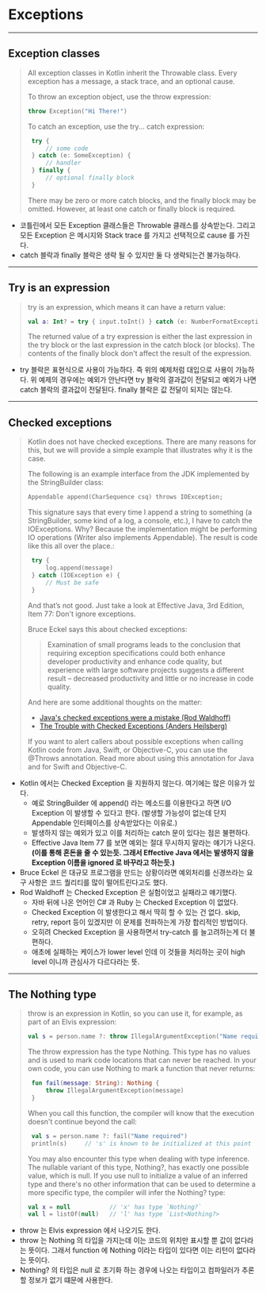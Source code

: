 # Exceptions

***

## Exception classes

> All exception classes in Kotlin inherit the Throwable class. Every exception has a message, a stack trace, and an optional cause.
> 
> To throw an exception object, use the throw expression:
>
> ````kotlin
> throw Exception("Hi There!")
> ````
> 
> To catch an exception, use the try... catch expression:
>
> ````kotlin
>  try {
>      // some code
>  } catch (e: SomeException) {
>      // handler
>  } finally {
>      // optional finally block
>  }
> ````
> 
> There may be zero or more catch blocks, and the finally block may be omitted. However, at least one catch or finally block is required.

- 코틀린에서 모든 Exception 클래스들은 Throwable 클래스를 상속받는다. 그리고 모든 Exception 은 메시지와 Stack trace 를 가지고 선택적으로 cause 를 가진다.
- catch 블락과 finally 블락은 생략 될 수 있지만 둘 다 생략되는건 불가능하다.

***

## Try is an expression

> try is an expression, which means it can have a return value:
>
> ```kotlin
> val a: Int? = try { input.toInt() } catch (e: NumberFormatException) { null }
> ```
> 
> The returned value of a try expression is either the last expression in the try block or the last expression in the catch block (or blocks). The contents of the finally block don't affect the result of the expression.

- try 블락은 표현식으로 사용이 가능하다. 즉 위의 예제처럼 대입으로 사용이 가능하다. 위 예제의 경우에는 예외가 안난다면 try 블락의 결과값이 전달되고 예외가 나면 catch 블락의 결과값이 전달된다. finally 블락은 값 전달이 되지는 않는다.

***

## Checked exceptions

> Kotlin does not have checked exceptions. There are many reasons for this, but we will provide a simple example that illustrates why it is the case.
>
> The following is an example interface from the JDK implemented by the StringBuilder class:
> 
> ```kotlin
> Appendable append(CharSequence csq) throws IOException;
> ```
> 
> This signature says that every time I append a string to something (a StringBuilder, some kind of a log, a console, etc.), I have to catch the IOExceptions. Why? Because the implementation might be performing IO operations (Writer also implements Appendable). The result is code like this all over the place.:
>
> ```kotlin
>  try {
>      log.append(message)
>  } catch (IOException e) {
>      // Must be safe
>  }
> ```
> 
> And that’s not good. Just take a look at Effective Java, 3rd Edition, Item 77: Don't ignore exceptions.
>
> Bruce Eckel says this about checked exceptions:
>>
>> Examination of small programs leads to the conclusion that requiring exception specifications could both enhance developer productivity and enhance code quality, but experience with large software projects suggests a different result – decreased productivity and little or no increase in code quality.
>
>
> And here are some additional thoughts on the matter:
>
> - [Java's checked exceptions were a mistake (Rod Waldhoff)](https://radio-weblogs.com/0122027/stories/2003/04/01/JavasCheckedExceptionsWereAMistake.html)
> - [The Trouble with Checked Exceptions (Anders Hejlsberg)](https://www.artima.com/articles/the-trouble-with-checked-exceptions)
>
> If you want to alert callers about possible exceptions when calling Kotlin code from Java, Swift, or Objective-C, you can use the @Throws annotation. Read more about using this annotation for Java and for Swift and Objective-C.
  
- Kotlin 에서는 Checked Exception 을 지원하지 않는다. 여기에는 많은 이유가 있다.
  - 예로 StringBuilder 에 append() 라는 메소드를 이용한다고 하면 I/O Exception 이 발생할 수 있다고 한다. (발생할 가능성이 없는데 단지 Appendable 인터페이스를 상속받았다는 이유로.)
  - 발생하지 않는 예외가 있고 이를 처리하는 catch 문이 있다는 점은 불편하다. 
  - Effective Java Item 77 를 보면 예외는 절대 무시하지 말라는 얘기가 나온다. __(이를 통해 혼돈을 줄 수 있는듯. 그래서 Effective Java 에서는 발생하지 않을 Exception 이름을 ignored 로 바꾸라고 하는듯.)__
- Bruce Eckel 은 대규모 프로그램을 만드는 상황이라면 예외처리를 신경쓰라는 요구 사항은 코드 퀄리티를 많이 떨어트린다고도 했다.
- Rod Waldhoff 는 Checked Exception 은 실험이었고 실패라고 얘기했다.
  - 자바 뒤에 나온 언어인 C# 과 Ruby 는 Checked Exception 이 없었다.  
  - Checked Exception 이 발생한다고 해서 딱히 할 수 있는 건 없다. skip, retry, report 등이 있겠지만 이 문제를 전파하는게 가장 합리적인 방법이다. 
  - 오히려 Checked Exception 을 사용하면서 try-catch 를 늘고려하는게 더 불편하다.
  - 애초에 실패하는 케이스가 lower level 인데 이 것들을 처리하는 곳이 high level 이니까 관심사가 다르다라는 뜻.
 
***

## The Nothing type

> throw is an expression in Kotlin, so you can use it, for example, as part of an Elvis expression:
> 
> ```kotlin
> val s = person.name ?: throw IllegalArgumentException("Name required")
> ```
> 
> The throw expression has the type Nothing. This type has no values and is used to mark code locations that can never be reached. In your own code, you can use Nothing to mark a function that never returns:
>
> ```kotlin
>  fun fail(message: String): Nothing {
>      throw IllegalArgumentException(message)
>  }
> ```
> 
> When you call this function, the compiler will know that the execution doesn't continue beyond the call:
>
> ```kotlin
>  val s = person.name ?: fail("Name required")
>  println(s)     // 's' is known to be initialized at this point
> ```
> 
> You may also encounter this type when dealing with type inference. The nullable variant of this type, Nothing?, has exactly one possible value, which is null. If you use null to initialize a value of an inferred type and there's no other information that can be used to determine a more specific type, the compiler will infer the Nothing? type:
>
> ```kotlin
> val x = null           // 'x' has type `Nothing?`
> val l = listOf(null)   // 'l' has type `List<Nothing?>
> ```

- throw 는 Elvis expression 에서 나오기도 한다.
- throw 는 Nothing 의 타입을 가지는데 이는 코드의 위치만 표시할 뿐 값이 없다라는 뜻이다. 그래서 function 에 Nothing 이라는 타입이 있다면 이는 리턴이 없다라는 뜻이다.
- Nothing? 의 타입은 null 로 초기화 하는 경우에 나오는 타입이고 컴파일러가 추론할 정보가 없기 떄문에 사용한다. 

